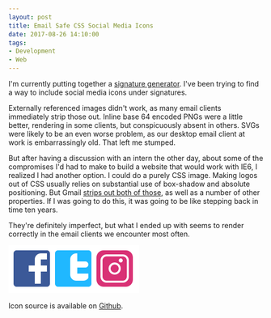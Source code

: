 ```yaml
---
layout: post 
title: Email Safe CSS Social Media Icons
date: 2017-08-26 14:10:00
tags:
- Development
- Web
---
```

I'm currently putting together a [signature generator](https://github.com/LaneCommunityCollege/jquery-signature). I've been trying to find a way to include social media icons under signatures.

Externally referenced images didn't work, as many email clients immediately strip those out. Inline base 64 encoded PNGs were a little better, rendering in some clients, but conspicuously absent in others. SVGs were likely to be an even worse problem, as our desktop email client at work is embarrassingly old. That left me stumped.

But after having a discussion with an intern the other day, about some of the compromises I'd had to make to build a website that would work with IE6, I realized I had another option. I could do a purely CSS image. Making logos out of CSS usually relies on substantial use of box-shadow and absolute positioning. But Gmail [strips out both of those](https://www.campaignmonitor.com/css/), as well as a number of other properties. If I was going to do this, it was going to be like stepping back in time ten years.

They're definitely imperfect, but what I ended up with seems to render correctly in the email clients we encounter most often. 

<img src="/img/icons.png" alt="Preview of Instagram, Facebook, and Twitter Icons">

Icon source is available on [Github](https://github.com/krschmidt/css-icons). 